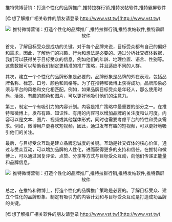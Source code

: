 推特微博营销：打造个性化的品牌推广,推特拉群行销,推特发帖软件,推特霸屏软件

[😍想了解推广相关软件的朋友请登录 http://www.vst.tw](http://www.vst.tw)

 <center><img src="https://vst.tw/MP4/tuiguang/png/4.png" alt="推特微博营销：打造个性化的品牌推广,推特拉群行销,推特发帖软件,推特霸屏软件"></center>

首先，了解目标受众是成功的关键。对于每个品牌来说，目标受众都有自己的偏好和需求，因此，了解他们的兴趣、行为和想法是必要的。通过分析社交媒体数据，我们可以获得关于目标受众的信息，例如他们的年龄、地理位置、语言、性别等。这些数据可以帮助我们制定更精准的推广策略，并且适应不同的人群。

其次，建立一个个性化的品牌形象是必要的。品牌形象是品牌的外在表现，包括品牌名称、标志、口号、颜色和风格等。为了在推特和微博上获得成功，品牌形象必须与平台的风格和文化相匹配。例如，如果品牌目标受众是年轻人，那么使用时尚、活泼、有趣的颜色和图片，可以更好地吸引他们的注意力。

第三，制定一个有吸引力的内容计划。内容是推广策略中最重要的部分之一。在推特和微博上，发布有趣、知识性、有用的内容可以增加品牌的关注度和认可度。内容可以是文本、图片、视频或其他媒体形式，同时也需要考虑平台的特性和受众需求。例如，微博用户更喜欢短视频，因此，通过发布有趣的短视频，可以更好地吸引他们的关注。

最后，与目标受众互动是建立品牌忠诚度的关键。互动是社交媒体的核心价值，通过与受众互动，可以增加品牌的人性化，进而获得更多的支持和信任。在推特和微博上，可以通过回复评论、点赞、分享等方式与目标受众互动，向他们传递正能量和品牌信息。

 <center><img src="https://vst.tw/MP4/tuiguang/png/1.png" alt="推特微博营销：打造个性化的品牌推广,推特拉群行销,推特发帖软件,推特霸屏软件"></center>

总之，在推特和微博上，打造个性化的品牌推广策略是必要的。了解目标受众、建立个性化的品牌形象、制定有吸引力的内容计划和与目标受众互动是打造成功品牌的关键。

[😍想了解推广相关软件的朋友请登录 http://www.vst.tw](http://www.vst.tw)




